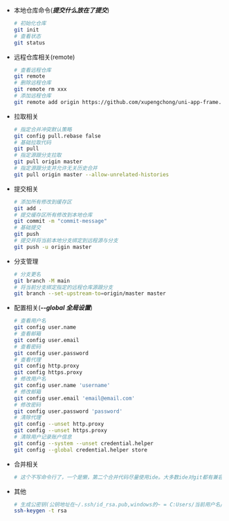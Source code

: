 - 本地仓库命令(***提交什么放在了提交***)

  ```sh
  # 初始化仓库
  git init 
  # 查看状态
  git status
  ```

- 远程仓库相关(remote)

  ```sh
  # 查看远程仓库
  git remote
  # 删除远程仓库
  git remote rm xxx
  # 添加远程仓库
  git remote add origin https://github.com/xupengchong/uni-app-frame.git
  ```

- 拉取相关

  ```sh
  # 指定合并冲突默认策略
  git config pull.rebase false
  # 基础拉取代码
  git pull
  # 指定源跟分支拉取
  git pull origin master
  # 指定源跟分支并允许无关历史合并
  git pull origin master --allow-unrelated-histories
  ```

- 提交相关

  ```sh
  # 添加所有修改到缓存区
  git add .
  # 提交缓存区所有修改到本地仓库
  git commit -m "commit-message"
  # 基础提交
  git push
  # 提交并将当前本地分支绑定到远程源与分支
  git push -u origin master
  ```

- 分支管理

  ```sh
  # 分支更名
  git branch -M main
  # 将当前分支绑定指定的远程仓库源跟分支
  git branch --set-upstream-to=origin/master master
  ```

- 配置相关(***--global 全局设置***)

  ```sh
  # 查看用户名
  git config user.name
  # 查看邮箱
  git config user.email
  # 查看密码
  git config user.password
  # 查看代理
  git config http.proxy
  git config https.proxy
  # 修改用户名
  git config user.name 'username'
  # 修改邮箱
  git config user.email 'email@email.com'
  # 修改密码
  git config user.password 'password'
  # 清除代理
  git config --unset http.proxy
  git config --unset https.proxy
  # 清除用户记录账户信息
  git config --system --unset credential.helper
  git config --global credential.helper store
  ```

- 合并相关

  ```sh
  # 这个不写命令行了，一个是懒，第二个合并代码尽量使用ide。大多数ide对git都有兼容
  ```

  

- 其他

  ```sh
  # 生成公密钥(公钥地址在~/.ssh/id_rsa.pub,windows的~ = C:Users/当前用户名/)
  ssh-keygen -t rsa
  ```

  